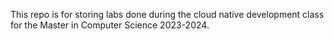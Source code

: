 This repo is for storing labs done during the cloud native development class for the Master in Computer Science 2023-2024.
